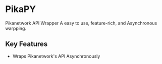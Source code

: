 PikaPY
==========

Pikanetwork API Wrapper
A easy to use, feature-rich, and Asynchronous warpping.

Key Features
-------------

- Wraps Pikanetwork's API Asynchronously